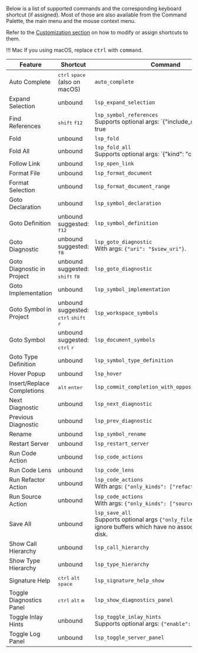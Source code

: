 Below is a list of supported commands and the corresponding keyboard shortcut (if assigned). Most of those are also available from the Command Palette, the main menu and the mouse context menu.

Refer to the [Customization section](customization.md#keyboard-shortcuts-key-bindings) on how to modify or assign shortcuts to them.

!!! Mac
    If you using macOS, replace <kbd>ctrl</kbd> with <kbd>command</kbd>.

| Feature | Shortcut | Command |
| ------- | -------- | ------- |
| Auto Complete | <kbd>ctrl</kbd> <kbd>space</kbd> (also on macOS) | `auto_complete`
| Expand Selection | unbound | `lsp_expand_selection`
| Find References | <kbd>shift</kbd> <kbd>f12</kbd> | `lsp_symbol_references`<br>Supports optional args: `{"include_declaration": true | false, "show_in": "bottom_panel" | "quick_panel"}`.<br>Triggering from context menus while holding <kbd>ctrl</kbd> opens in "side by side" mode.
| Fold | unbound | `lsp_fold` | Supports optional args: `{"strict": true/false}` - to configure whether to fold only when the caret is contained within the folded region (`true`), or even when it is anywhere on the starting line (`false`).
| Fold All | unbound | `lsp_fold_all`<br>Supports optional args: `{"kind": "comment" | "imports" | "region"}`.
| Follow Link | unbound | `lsp_open_link`
| Format File | unbound | `lsp_format_document`
| Format Selection | unbound | `lsp_format_document_range`
| Goto Declaration | unbound | `lsp_symbol_declaration`
| Goto Definition | unbound<br>suggested: <kbd>f12</kbd> | `lsp_symbol_definition`
| Goto Diagnostic | unbound<br>suggested: <kbd>f8</kbd> | `lsp_goto_diagnostic`<br>With args: `{"uri": "$view_uri"}`.
| Goto Diagnostic in Project | unbound<br>suggested: <kbd>shift</kbd> <kbd>f8</kbd> | `lsp_goto_diagnostic`
| Goto Implementation | unbound | `lsp_symbol_implementation`
| Goto Symbol in Project | unbound<br>suggested: <kbd>ctrl</kbd> <kbd>shift</kbd> <kbd>r</kbd> | `lsp_workspace_symbols`
| Goto Symbol | unbound<br>suggested: <kbd>ctrl</kbd> <kbd>r</kbd> | `lsp_document_symbols`
| Goto Type Definition | unbound | `lsp_symbol_type_definition`
| Hover Popup | unbound | `lsp_hover`
| Insert/Replace Completions | <kbd>alt</kbd> <kbd>enter</kbd> | `lsp_commit_completion_with_opposite_insert_mode`
| Next Diagnostic | unbound | `lsp_next_diagnostic`
| Previous Diagnostic | unbound | `lsp_prev_diagnostic`
| Rename | unbound | `lsp_symbol_rename`
| Restart Server | unbound | `lsp_restart_server`
| Run Code Action | unbound | `lsp_code_actions`
| Run Code Lens | unbound | `lsp_code_lens`
| Run Refactor Action | unbound | `lsp_code_actions`<br>With args: `{"only_kinds": ["refactor"]}`.
| Run Source Action | unbound | `lsp_code_actions`<br>With args: `{"only_kinds": ["source"]}`.
| Save All | unbound | `lsp_save_all`<br>Supports optional args `{"only_files": true}` - to ignore buffers which have no associated file on disk.
| Show Call Hierarchy | unbound | `lsp_call_hierarchy`
| Show Type Hierarchy | unbound | `lsp_type_hierarchy`
| Signature Help | <kbd>ctrl</kbd> <kbd>alt</kbd> <kbd>space</kbd> | `lsp_signature_help_show`
| Toggle Diagnostics Panel | <kbd>ctrl</kbd> <kbd>alt</kbd> <kbd>m</kbd> | `lsp_show_diagnostics_panel`
| Toggle Inlay Hints | unbound | `lsp_toggle_inlay_hints`<br>Supports optional args: `{"enable": true/false}`.
| Toggle Log Panel | unbound | `lsp_toggle_server_panel`
